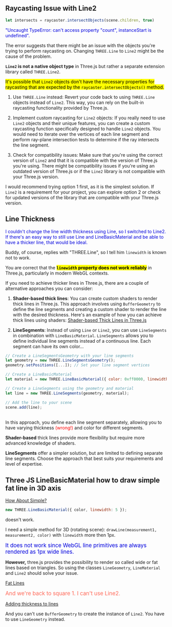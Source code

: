 ## Raycasting Issue with Line2

```js
let intersects = raycaster.intersectObjects(scene.children, true)
```

<span style="color:#0000dd;">"Uncaught TypeError: can't access property "count", instanceStart is undefined".</span>

The error suggests that there might be an issue with the objects you're trying to perform raycasting on. Changing `THREE.Line` to `Line2` might be the cause of the problem.

**`Line2` is not a native object type** in Three.js but rather a separate extension library called `THREE.Line2`.

<mark>It's possible that `Line2` objects don't have the necessary properties for raycasting that are expected by the `raycaster.intersectObjects()` method.</mark>

1. Use `THREE.Line` instead: Revert your code back to using `THREE.Line` objects instead of `Line2`. This way, you can rely on the built-in raycasting functionality provided by Three.js.

2. Implement custom raycasting for `Line2` objects: If you really need to use `Line2` objects and their unique features, you can create a custom raycasting function specifically designed to handle `Line2` objects. You would need to iterate over the vertices of each line segment and perform ray-plane intersection tests to determine if the ray intersects the line segment.

3. Check for compatibility issues: Make sure that you're using the correct version of `Line2` and that it is compatible with the version of Three.js you're using. There might be compatibility issues if you're using an outdated version of Three.js or if the `Line2` library is not compatible with your Three.js version.

I would recommend trying option 1 first, as it is the simplest solution. If `Line2` is a requirement for your project, you can explore option 2 or check for updated versions of the library that are compatible with your Three.js version.

## Line Thickness

<span style="color:#0000dd;">I couldn't change the line width thickness using Line, so I switched to Line2.  If there's an easy way to still use Line and LineBasicMaterial and be able to have a thicker line, that would be ideal.</span>

Buddy, of course, replies with "THREE.Line", so I tell him `linewidth` is known not to work.

You are correct that the <mark>**`linewidth` property does not work reliably**</mark> in Three.js, particularly in modern WebGL contexts.

If you need to achieve thicker lines in Three.js, there are a couple of alternative approaches you can consider:

1. **Shader-based thick lines**: You can create custom shaders to render thick lines in Three.js. This approach involves using `BufferGeometry` to define the line segments and creating a custom shader to render the line with the desired thickness. Here's an example of how you can achieve thick lines using shaders: [Shader-based Thick Lines in Three.js](https://threejsfundamentals.org/threejs/lessons/threejs-lines.html)

2. **LineSegments**: Instead of using `Line` or `Line2`, you can use `LineSegments` in combination with `LineBasicMaterial`. `LineSegments` allows you to define individual line segments instead of a continuous line. Each segment can have its own color...

```javascript
// Create a LineSegmentsGeometry with your line segments
let geometry = new THREE.LineSegmentsGeometry();
geometry.setPositions([...]); // Set your line segment vertices

// Create a LineBasicMaterial
let material = new THREE.LineBasicMaterial({ color: 0xff0000, linewidth: 5 });

// Create a LineSegments using the geometry and material
let line = new THREE.LineSegments(geometry, material);

// Add the line to your scene
scene.add(line);
```

<br>
In this approach, you define each line segment separately, allowing you to have varying thickness <span style="color:#ff0000;">(wrong!)</span> and color for different segments.

**Shader-based** thick lines provide more flexibility but require more advanced knowledge of shaders.

**LineSegments** offer a simpler solution, but are limited to defining separate line segments. Choose the approach that best suits your requirements and level of expertise.

## Three JS LineBasicMaterial how to draw simple fat line in 3D axis

[How About Simple?](https://stackoverflow.com/questions/57509888/three-js-linebasicmaterial-how-to-draw-simple-fat-line-in-3d-axis)

```js
new THREE.LineBasicMaterial({ color, linewidth: 5 });
```

doesn't work.

I need a simple method for 3D (rotating scene): `drawLine(measurement1, measurement2, color)` with `linewidth` more then 1px.

<span style="color:#0000dd;font-size:larger;">It does not work since WebGL line primitives are always rendered as 1px wide lines.</span>

**However,** three.js provides the possibility to render so called wide or fat lines based on triangles. So using the classes `LineGeometry`, `LineMaterial` and `Line2` should solve your issue.

[Fat Lines](https://threejs.org/examples/webgl_lines_fat)

<span style="color:#ff6a5a;font-size:larger;">And we're back to square 1.  I can't use Line2.</span>

[Adding thickness to lines](https://stackoverflow.com/questions/70531225/adding-thickness-to-lines-in-threejs)

And you can't use `BufferGeometry` to create the instance of `Line2`. You have to use `LineGeometry` instead.
<br>


